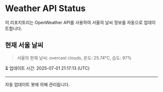 
# Weather API Status

이 리포지토리는 OpenWeather API를 사용하여 서울의 날씨 정보를 자동으로 업데이트합니다.

## 현재 서울 날씨
> 서울의 현재 날씨: overcast clouds, 온도: 25.74°C, 습도: 97%

⏳ 업데이트 시간: 2025-07-01 21:17:13 (UTC)

---
자동 업데이트 봇에 의해 관리됩니다.
